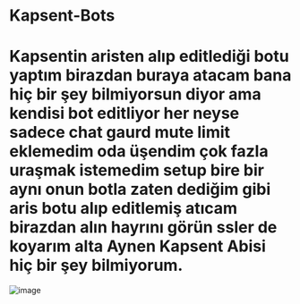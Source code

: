 # Kapsent-Bots

# Kapsentin aristen alıp editlediği botu yaptım birazdan buraya atacam bana hiç bir şey bilmiyorsun diyor ama kendisi bot editliyor her neyse sadece chat gaurd mute limit eklemedim oda üşendim çok fazla uraşmak istemedim setup bire bir aynı onun botla zaten dediğim gibi aris botu alıp editlemiş atıcam birazdan alın hayrını görün ssler de koyarım alta Aynen Kapsent Abisi hiç bir şey bilmiyorum.
![image](https://cdn.discordapp.com/attachments/1001567119344926740/1016678857056722974/kapsent_log_kurma.png)
